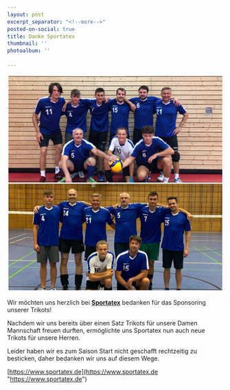 ```yaml
---
layout: post
excerpt_separator: "<!--more-->"
posted-on-social: true
title: Danke Sportatex
thumbnail: ''
photoalbum: ''

---
```

![](/upload/2021/12/05/20211121_122446.jpg)

Wir möchten uns herzlich bei [**Sportatex**]() bedanken für das Sponsoring unserer Trikots!

Nachdem wir uns bereits über einen Satz Trikots für unsere Damen Mannschaft freuen durften, ermöglichte uns Sportatex nun auch neue Trikots für unsere Herren.

Leider haben wir es zum Saison Start nicht geschafft rechtzeitig zu besticken, daher bedanken wir uns auf diesem Wege.

[https://www.sportatex.de](https://www.sportatex.de "https://www.sportatex.de")